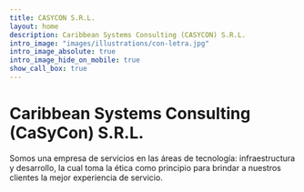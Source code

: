 ```yaml
---
title: CASYCON S.R.L.
layout: home
description: Caribbean Systems Consulting (CASYCON) S.R.L.
intro_image: "images/illustrations/con-letra.jpg"
intro_image_absolute: true
intro_image_hide_on_mobile: true
show_call_box: true
---
```


# Caribbean Systems Consulting (CaSyCon) S.R.L.

Somos una empresa de servicios en las áreas de tecnología: infraestructura y desarrollo, la cual toma la ética como principio para brindar a nuestros clientes la mejor experiencia de servicio.
